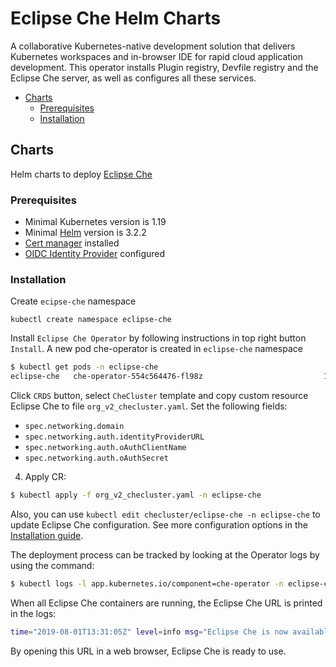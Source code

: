 # Eclipse Che Helm Charts

A collaborative Kubernetes-native development solution that delivers Kubernetes workspaces and in-browser IDE for rapid cloud application development. This operator installs  Plugin registry, Devfile registry and the Eclipse Che server, as well as configures all these services.

- [Charts](#charts)
  - [Prerequisites](#prerequisites)
  - [Installation](#installation)

## Charts

Helm charts to deploy [Eclipse Che](https://www.eclipse.org/che/)

### Prerequisites

* Minimal Kubernetes version is 1.19
* Minimal [Helm](https://helm.sh/) version is 3.2.2
* [Cert manager](https://cert-manager.io/docs/installation/) installed
* [OIDC Identity Provider](https://kubernetes.io/docs/reference/access-authn-authz/authentication/#configuring-the-api-server) configured

### Installation

Create `ecipse-che` namespace

```
kubectl create namespace eclipse-che
```

Install `Eclipse Che Operator` by following instructions in top right button `Install`.
A new pod che-operator is created in `eclipse-che` namespace

```bash
$ kubectl get pods -n eclipse-che
eclipse-che   che-operator-554c564476-fl98z                           1/1     Running   0          13s
```

Click `CRDS` button, select `CheCluster` template and copy custom resource Eclipse Che to file `org_v2_checluster.yaml`.
Set the following fields:
- `spec.networking.domain`
- `spec.networking.auth.identityProviderURL`
- `spec.networking.auth.oAuthClientName`
- `spec.networking.auth.oAuthSecret`

4. Apply CR:
```bash
$ kubectl apply -f org_v2_checluster.yaml -n eclipse-che
```
Also, you can use `kubectl edit checluster/eclipse-che -n eclipse-che` to update Eclipse Che configuration.
See more configuration options in the [Installation guide](https://www.eclipse.org/che/docs/che-7/installation-guide/configuring-the-che-installation/).

The deployment process can be tracked by looking at the Operator logs by using the command:

```bash
$ kubectl logs -l app.kubernetes.io/component=che-operator -n eclipse-che -f
```

When all Eclipse Che containers are running, the Eclipse Che URL is printed in the logs:

```bash
time="2019-08-01T13:31:05Z" level=info msg="Eclipse Che is now available at: http://che-eclipse-che.gcp.my-ide.cloud"
```

By opening this URL in a web browser, Eclipse Che is ready to use.
